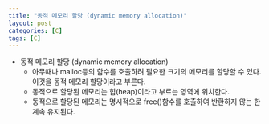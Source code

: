 ```yaml
---
title: "동적 메모리 할당 (dynamic memory allocation)"
layout: post
categories: [C]
tags: [C]
---
```


- 동적 메모리 할당 (dynamic memory allocation)
  - 아무때나 malloc등의 함수를 호출하려 필요한 크기의 메모리를 할당할 수 있다. 이것을 동적 메모리 할당이라고 부른다.
  - 동적으로 할당된 메모리는 힙(heap)이라고 부르는 영역에 위치한다.
  - 동적으로 할당된 메모리는 명시적으로 free()함수를 호출하여 반환하지 않는 한 계속 유지된다.
